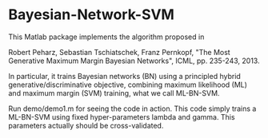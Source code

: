 # Bayesian-Network-SVM

This Matlab package implements the algorithm proposed in

Robert Peharz, Sebastian Tschiatschek, Franz Pernkopf, 
"The Most Generative Maximum Margin Bayesian Networks", 
ICML, pp. 235-243, 2013.

In particular, it trains Bayesian networks (BN) using a principled hybrid generative/discriminative objective, combining maximum likelihood (ML) and maximum margin (SVM) training, what we call ML-BN-SVM.

Run demo/demo1.m for seeing the code in action. This code simply trains a ML-BN-SVM using fixed hyper-parameters lambda and gamma. This parameters actually should be cross-validated.
